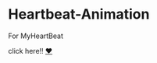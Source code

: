 # Heartbeat-Animation
For MyHeartBeat

click here!! [♥](https://akshatrastogi25.github.io/Heartbeat-Animation/)
